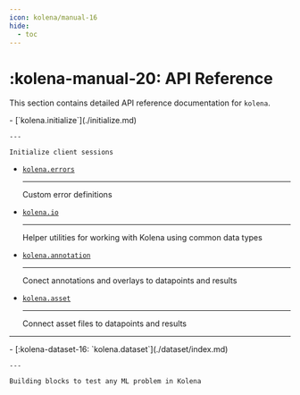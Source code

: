 ```yaml
---
icon: kolena/manual-16
hide:
  - toc
---
```


# :kolena-manual-20: API Reference

This section contains detailed API reference documentation for `kolena`.

<div class="grid cards" markdown>
- [`kolena.initialize`](./initialize.md)

    ---

    Initialize client sessions

- [`kolena.errors`](./errors.md)

    ---

    Custom error definitions

- [`kolena.io`](./io.md)

    ---

    Helper utilities for working with Kolena using common data types

- [`kolena.annotation`](./annotation.md)

    ---

    Conect annotations and overlays to datapoints and results

- [`kolena.asset`](asset.md)

    ---

    Connect asset files to datapoints and results
</div>

---

<div class="grid cards" markdown>
- [:kolena-dataset-16: `kolena.dataset`](./dataset/index.md)

    ---

    Building blocks to test any ML problem in Kolena
</div>
